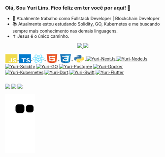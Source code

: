 ### Olá, Sou Yuri Lins. Fico feliz em ter você por aqui! 👋

- 🚀 Atualmente trabalho como Fullstack Developer | Blockchain Developer
- 📚 Atualmente estou estudando Solidity, GO, Kubernetes e me buscando sempre mais conhecimento nas demais linguagens.
- ✝️ Jesus é o único caminho. 


<div align="center">
  <a href="https://yuril1ns.github.io/linktreedev/links/">
  <img height="180em" src="https://github-readme-stats.vercel.app/api?username=yuril1ns&show_icons=true&theme=dark&include_all_commits=true&count_private=true"/>
  <img height="180em" src="https://github-readme-stats.vercel.app/api/top-langs/?username=yuril1ns&layout=compact&langs_count=7&theme=dark"/>
</div>

</div>
<div style="display: inline_block"><br>
  <img align="center" alt="Yuri-Js" height="30" width="40" src="https://raw.githubusercontent.com/devicons/devicon/master/icons/javascript/javascript-plain.svg">
  <img align="center" alt="Yuri-Ts" height="30" width="40" src="https://raw.githubusercontent.com/devicons/devicon/master/icons/typescript/typescript-plain.svg">
  <img align="center" alt="Yuri-React" height="30" width="40" src="https://raw.githubusercontent.com/devicons/devicon/master/icons/react/react-original.svg">
  <img align="center" alt="Yuri-HTML" height="30" width="40" src="https://raw.githubusercontent.com/devicons/devicon/master/icons/html5/html5-original.svg">
  <img align="center" alt="Yuri-CSS" height="30" width="40" src="https://raw.githubusercontent.com/devicons/devicon/master/icons/css3/css3-original.svg">
  <img align="center" alt="Yuri-Python" height="30" width="40" src="https://raw.githubusercontent.com/devicons/devicon/master/icons/python/python-original.svg">
  <img align="center" alt="Yuri-NextJs" height="30" width="40" src="https://cdn.jsdelivr.net/gh/devicons/devicon/icons/nextjs/nextjs-line.svg">
  <img align="center" alt="Yuri-NodeJs" height="30" width="40" src="https://cdn.jsdelivr.net/gh/devicons/devicon/icons/nodejs/nodejs-original.svg" />
  <img align="center" alt="Yuri-Solidity" height="30" width="40" src="https://cdn.jsdelivr.net/gh/devicons/devicon/icons/solidity/solidity-original.svg" />
  <img align="center" alt="Yuri-GO" height="30" width="40" src="https://cdn.jsdelivr.net/gh/devicons/devicon/icons/go/go-original-wordmark.svg" />
  <img align="center" alt="Yuri-Postgree" height="30" width="40" src="https://cdn.jsdelivr.net/gh/devicons/devicon/icons/postgresql/postgresql-original.svg" />
  <img align="center" alt="Yuri-Docker" height="30" width="40" src="https://cdn.jsdelivr.net/gh/devicons/devicon/icons/docker/docker-original-wordmark.svg" />
  <img align="center" alt="Yuri-Kubernetes" height="30" width="40" src="https://cdn.jsdelivr.net/gh/devicons/devicon/icons/kubernetes/kubernetes-plain-wordmark.svg" />
  <img align="center" alt="Yuri-Dart" height="30" width="40" src="https://cdn.jsdelivr.net/gh/devicons/devicon/icons/dart/dart-plain-wordmark.svg" />
  <img align="center" alt="Yuri-Swift" height="30" width="40" src="https://cdn.jsdelivr.net/gh/devicons/devicon/icons/swift/swift-original.svg" />
  <img align="center" alt="Yuri-Flutter" height="30" width="40" src="https://cdn.jsdelivr.net/gh/devicons/devicon/icons/flutter/flutter-original.svg" />
          
          
          
</div>

##
 
<div> 

  <a align="center" href="https://instagram.com/yurilins_" target="_blank"><img src="https://img.shields.io/badge/-Instagram-%23E4405F?style=for-the-badge&logo=instagram&logoColor=white" target="_blank"></a> 
  <a align="center" href = "mailto:dev.yurilins@gmail.com"><img src="https://img.shields.io/badge/-Gmail-%23333?style=for-the-badge&logo=gmail&logoColor=white" target="_blank"></a>
  <a align="center" href="https://www.linkedin.com/in/rafaella-ballerini-45875016a" target="_blank"><img src="https://img.shields.io/badge/-LinkedIn-%230077B5?style=for-the-badge&logo=linkedin&logoColor=white" target="_blank"></a> 
 
  ![Snake animation](https://github.com/rafaballerini/rafaballerini/blob/output/github-contribution-grid-snake.svg)
 
</div>
